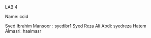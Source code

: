 LAB 4

Name: ccid

Syed Ibrahim Mansoor : syedibr1
Syed Reza Ali Abdi: syedreza
     Hatem Almasri: haalmasr
